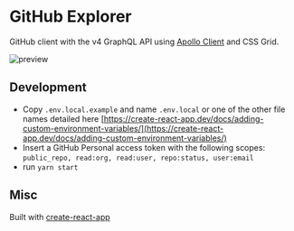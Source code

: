 # GitHub Explorer

GitHub client with the v4 GraphQL API using [Apollo Client](https://www.apollographql.com/client/) and CSS Grid.

![preview](https://user-images.githubusercontent.com/2513462/36777146-7c7e9fac-1cbc-11e8-8229-6ecedf73c7c7.gif)

## Development

- Copy `.env.local.example` and name `.env.local` or one of the other file names detailed here [https://create-react-app.dev/docs/adding-custom-environment-variables/](https://create-react-app.dev/docs/adding-custom-environment-variables/)
- Insert a GitHub Personal access token with the following scopes: `public_repo, read:org, read:user, repo:status, user:email` 
- run `yarn start`

## Misc

Built with [create-react-app](https://github.com/facebook/create-react-app)
